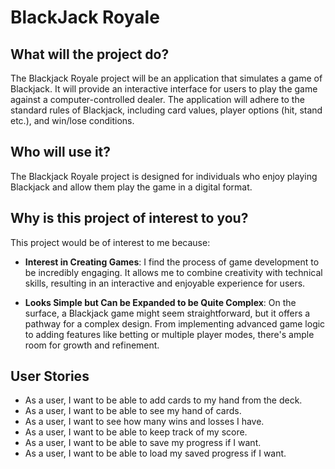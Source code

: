# BlackJack Royale

## What will the project do?

The Blackjack Royale project will be an application that simulates a game of Blackjack. It will provide an 
interactive interface for users to play the game against a computer-controlled dealer. The application will adhere to 
the standard rules of Blackjack, including card values, player options (hit, stand etc.), and win/lose 
conditions.

## Who will use it?

The Blackjack Royale project is designed for individuals who enjoy playing Blackjack and allow them play the game in a 
digital format.

## Why is this project of interest to you?

This project would be of interest to me because:

- **Interest in Creating Games**: I find the process of game development to be incredibly engaging. It allows me to 
combine creativity with technical skills, resulting in an interactive and enjoyable experience for users.

- **Looks Simple but Can be Expanded to be Quite Complex**: On the surface, a Blackjack game might seem straightforward, 
but it offers a pathway for a complex design. From implementing advanced game logic to adding features like betting or 
multiple player modes, there's ample room for growth and refinement.

## User Stories

- As a user, I want to be able to add cards to my hand from the deck.
- As a user, I want to be able to see my hand of cards.
- As a user, I want to see how many wins and losses I have.
- As a user, I want to be able to keep track of my score.
- As a user, I want to be able to save my progress if I want.
- As a user, I want to be able to load my saved progress if I want.